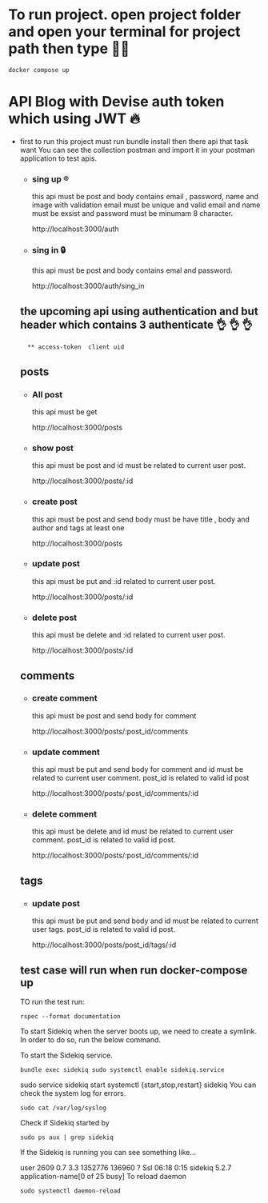 # To run project. open project folder and open your terminal for project path then type 🔽😄
    docker compose up

# API Blog with Devise auth token which using JWT 🔥
* first to run this project must run bundle install then there api that task want
    You can see the collection postman and import it in your postman application to test apis.
    * ### sing up  ®️
        this api must be post and body contains email , password, name and image with validation email must be unique and valid email and name must be exsist and password must be minumam 8 character.

        http://localhost:3000/auth 
    
    * ### sing in 🔒
        this api must be post and body contains emal and password.

        http://localhost:3000/auth/sing_in
        
    ## the upcoming api using authentication and but header which contains 3 authenticate  👌 👌 👌
        ** access-token  client uid
    
    ## posts
        
    * ### All post 
        this api must be get
        
        http://localhost:3000/posts
    * ### show post 
        this api must be post and id must be related to current user post.

        http://localhost:3000/posts/:id
      
    * ### create post 
        this api must be post and send body must be have title , body and author and tags at least one

        http://localhost:3000/posts 
        
    * ### update post 
        this api must be put and :id related to current user post.

        http://localhost:3000/posts/:id
    
    * ### delete post 
        this api must be delete and :id related to current user post.

        http://localhost:3000/posts/:id 
                 
    ## comments
    
    * ### create comment 
        this api must be post and send body for comment

        http://localhost:3000/posts/:post_id/comments 
        
    * ### update comment 
        this api must be put and send body for comment and id must be related to current user comment. post_id is related to valid id post

        http://localhost:3000/posts/:post_id/comments/:id 
    
    * ### delete comment 
        this api must be delete and id must be related to current user comment. post_id is related to valid id post.

        http://localhost:3000/posts/:post_id/comments/:id 
    
    ## tags
    * ### update post 
        this api must be put and send body and id must be related to current user tags. post_id is related to valid id post.

        http://localhost:3000/posts/post_id/tags/:id 
             
    
    ## test case will run when run docker-compose up
    TO run the test run: 

    ```rspec --format documentation```
    
       
    To start Sidekiq when the server boots up, we need to create a symlink. In order to do so, run the below command.
    
    To start the Sidekiq service.

    ```bundle exec sidekiq sudo systemctl enable sidekiq.service```
    
    sudo service sidekiq start systemctl {start,stop,restart} sidekiq
    You can check the system log for errors.
    
    ```sudo cat /var/log/syslog```

    Check if Sidekiq started by
    
    ```sudo ps aux | grep sidekiq```

    If the Sidekiq is running you can see something like…
    
    user 2609 0.7 3.3 1352776 136960 ? Ssl 06:18 0:15 sidekiq 5.2.7 application-name[0 of 25 busy]
    To reload daemon
    
    ```sudo systemctl daemon-reload```